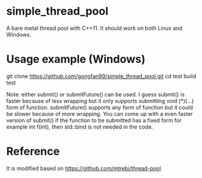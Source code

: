 # simple_thread_pool
A bare metal thread pool with C++11. It should work on both Linux and Windows.

# Usage example (Windows)
git clone https://github.com/gongfan99/simple_thread_pool.git
cd test
build
test

Note: either submit() or submitFuture() can be used. I guess submit() is faster because of less wrapping but it only supports submitting void (*)(...) form of function. submitFuture() supports any form of function but it could be slower because of more wrapping. You can come up with a even faster version of submit() if the function to be submitted has a fixed form for example int f(int), then std::bind is not needed in the code. 

# Reference
It is modified based on
https://github.com/mtrebi/thread-pool